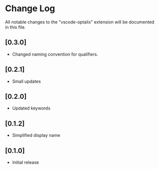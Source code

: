 # Change Log

All notable changes to the "vscode-optalix" extension will be documented in this file.

## [0.3.0]
- Changed naming convention for qualifiers.
## [0.2.1]
- Small updates

## [0.2.0]
- Updated keywords

## [0.1.2]
- Simplified display name

## [0.1.0]
- Initial release